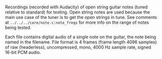 Recordings (recorded with Audacity) of open string guitar notes (tuned 
relative to standard) for testing. Open string notes are used because 
the main use case of the tuner is to get the open strings in tune. 
See comments at `../../../core/note.c:note_freqs` for more info on the 
range of notes being tested.

Each file contains digital audio of a single note on the guitar, 
the note being named in the filename. File format is 4 frames (frame length
4096 samples) of raw (headerless), uncompressed, mono, 4000 Hz sample rate, 
signed 16-bit PCM audio.

